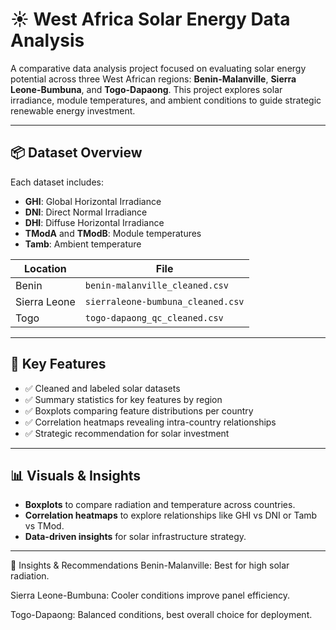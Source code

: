 # ☀️ West Africa Solar Energy Data Analysis

A comparative data analysis project focused on evaluating solar energy potential across three West African regions: **Benin-Malanville**, **Sierra Leone-Bumbuna**, and **Togo-Dapaong**. This project explores solar irradiance, module temperatures, and ambient conditions to guide strategic renewable energy investment.

---

## 📦 Dataset Overview

Each dataset includes:
- **GHI**: Global Horizontal Irradiance
- **DNI**: Direct Normal Irradiance
- **DHI**: Diffuse Horizontal Irradiance
- **TModA** and **TModB**: Module temperatures
- **Tamb**: Ambient temperature

| Location | File |
|----------|------|
| Benin    | `benin-malanville_cleaned.csv` |
| Sierra Leone | `sierraleone-bumbuna_cleaned.csv` |
| Togo     | `togo-dapaong_qc_cleaned.csv` |

---

## 🧪 Key Features

- ✅ Cleaned and labeled solar datasets
- ✅ Summary statistics for key features by region
- ✅ Boxplots comparing feature distributions per country
- ✅ Correlation heatmaps revealing intra-country relationships
- ✅ Strategic recommendation for solar investment

---

## 📊 Visuals & Insights

- **Boxplots** to compare radiation and temperature across countries.
- **Correlation heatmaps** to explore relationships like GHI vs DNI or Tamb vs TMod.
- **Data-driven insights** for solar infrastructure strategy.

---

🚀 Insights & Recommendations
Benin-Malanville: Best for high solar radiation.

Sierra Leone-Bumbuna: Cooler conditions improve panel efficiency.

Togo-Dapaong: Balanced conditions, best overall choice for deployment.